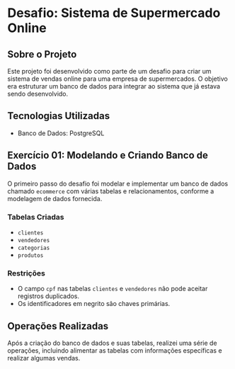 # Desafio: Sistema de Supermercado Online

## Sobre o Projeto
Este projeto foi desenvolvido como parte de um desafio para criar um sistema de vendas online para uma empresa de supermercados. O objetivo era estruturar um banco de dados para integrar ao sistema que já estava sendo desenvolvido.

## Tecnologias Utilizadas
- Banco de Dados: PostgreSQL

## Exercício 01: Modelando e Criando Banco de Dados
O primeiro passo do desafio foi modelar e implementar um banco de dados chamado `ecommerce` com várias tabelas e relacionamentos, conforme a modelagem de dados fornecida.

### Tabelas Criadas
- `clientes`
- `vendedores`
- `categorias`
- `produtos`

### Restrições
- O campo `cpf` nas tabelas `clientes` e `vendedores` não pode aceitar registros duplicados.
- Os identificadores em negrito são chaves primárias.

## Operações Realizadas
Após a criação do banco de dados e suas tabelas, realizei uma série de operações, incluindo alimentar as tabelas com informações específicas e realizar algumas vendas.
